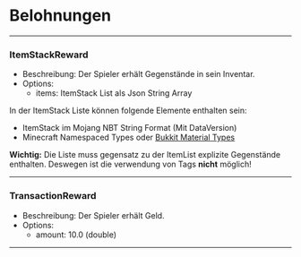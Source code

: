 # Belohnungen

***

### ItemStackReward

- Beschreibung: Der Spieler erhält Gegenstände in sein Inventar.
- Options:
    - items: ItemStack List als Json String Array

In der ItemStack Liste können folgende Elemente enthalten sein:

- ItemStack im Mojang NBT String Format (Mit DataVersion)
- Minecraft Namespaced Types
  oder [Bukkit Material Types](https://hub.spigotmc.org/javadocs/bukkit/org/bukkit/Material.html)

**Wichtig:**
Die Liste muss gegensatz zu der ItemList explizite Gegenstände enthalten. Deswegen ist die verwendung von Tags **nicht**
möglich!


*** 

### TransactionReward

- Beschreibung: Der Spieler erhält Geld.
- Options:
    - amount: 10.0 (double)

***
